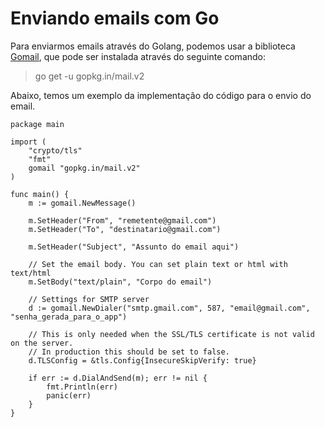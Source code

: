# **Enviando emails com Go**
Para enviarmos emails através do Golang, podemos usar a biblioteca [Gomail](https://github.com/go-gomail/gomail), que pode ser instalada através do seguinte comando:

> go get -u gopkg.in/mail.v2

Abaixo, temos um exemplo da implementação do código para o envio do email.

    package main

    import (
        "crypto/tls"
        "fmt"
        gomail "gopkg.in/mail.v2"
    )

    func main() {
        m := gomail.NewMessage()

        m.SetHeader("From", "remetente@gmail.com")
        m.SetHeader("To", "destinatario@gmail.com")

        m.SetHeader("Subject", "Assunto do email aqui")

        // Set the email body. You can set plain text or html with text/html
        m.SetBody("text/plain", "Corpo do email")

        // Settings for SMTP server
        d := gomail.NewDialer("smtp.gmail.com", 587, "email@gmail.com", "senha_gerada_para_o_app")

        // This is only needed when the SSL/TLS certificate is not valid on the server.
        // In production this should be set to false.
        d.TLSConfig = &tls.Config{InsecureSkipVerify: true}

        if err := d.DialAndSend(m); err != nil {
            fmt.Println(err)
            panic(err)
        }
    }